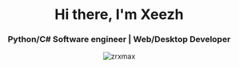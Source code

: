 <h1 align="center">Hi there, I'm Xeezh</h1>
<h3 align="center">Python/C# Software engineer | Web/Desktop Developer</h3>

<p align="center"> <img src="https://komarev.com/ghpvc/?username=xeezh&color=blueviolet$style=for-the-badge$abbreviated=true" alt="zrxmax" /> </p>
